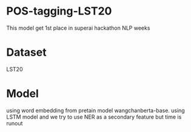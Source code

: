# POS-tagging-LST20
This model get 1st place in superai hackathon NLP weeks
# Dataset
LST20
# Model
using word embedding from pretain model wangchanberta-base.
using LSTM model
and we try to use NER as a secondary feature but time is runout
